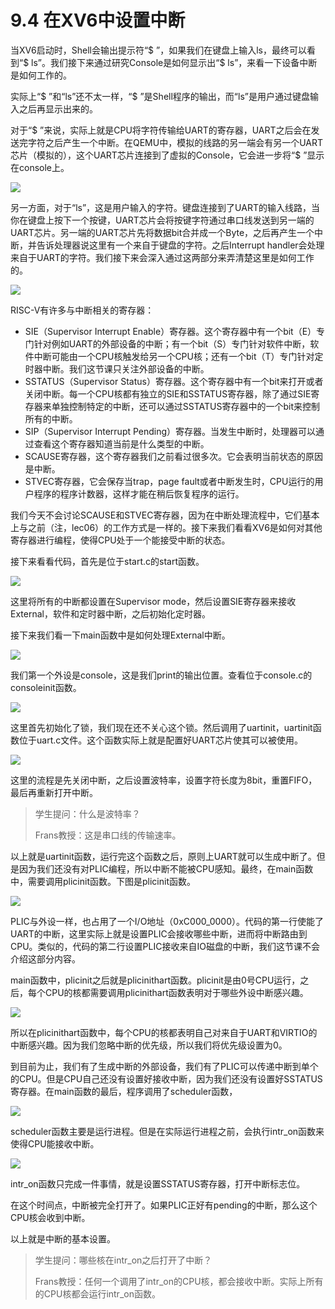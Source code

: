# 9.4 在XV6中设置中断

当XV6启动时，Shell会输出提示符“$ ”，如果我们在键盘上输入ls，最终可以看到“$ ls”。我们接下来通过研究Console是如何显示出“$ ls”，来看一下设备中断是如何工作的。

实际上“$ ”和“ls”还不太一样，“$ ”是Shell程序的输出，而“ls”是用户通过键盘输入之后再显示出来的。

对于“$ ”来说，实际上就是CPU将字符传输给UART的寄存器，UART之后会在发送完字符之后产生一个中断。在QEMU中，模拟的线路的另一端会有另一个UART芯片（模拟的），这个UART芯片连接到了虚拟的Console，它会进一步将“$ ”显示在console上。

![](../.gitbook/assets/image%20%28374%29.png)

另一方面，对于“ls”，这是用户输入的字符。键盘连接到了UART的输入线路，当你在键盘上按下一个按键，UART芯片会将按键字符通过串口线发送到另一端的UART芯片。另一端的UART芯片先将数据bit合并成一个Byte，之后再产生一个中断，并告诉处理器说这里有一个来自于键盘的字符。之后Interrupt handler会处理来自于UART的字符。我们接下来会深入通过这两部分来弄清楚这里是如何工作的。

![](../.gitbook/assets/image%20%28395%29.png)

RISC-V有许多与中断相关的寄存器：

* SIE（Supervisor Interrupt Enable）寄存器。这个寄存器中有一个bit（E）专门针对例如UART的外部设备的中断；有一个bit（S）专门针对软件中断，软件中断可能由一个CPU核触发给另一个CPU核；还有一个bit（T）专门针对定时器中断。我们这节课只关注外部设备的中断。
* SSTATUS（Supervisor Status）寄存器。这个寄存器中有一个bit来打开或者关闭中断。每一个CPU核都有独立的SIE和SSTATUS寄存器，除了通过SIE寄存器来单独控制特定的中断，还可以通过SSTATUS寄存器中的一个bit来控制所有的中断。
* SIP（Supervisor Interrupt Pending）寄存器。当发生中断时，处理器可以通过查看这个寄存器知道当前是什么类型的中断。
* SCAUSE寄存器，这个寄存器我们之前看过很多次。它会表明当前状态的原因是中断。
* STVEC寄存器，它会保存当trap，page fault或者中断发生时，CPU运行的用户程序的程序计数器，这样才能在稍后恢复程序的运行。

我们今天不会讨论SCAUSE和STVEC寄存器，因为在中断处理流程中，它们基本上与之前（注，lec06）的工作方式是一样的。接下来我们看看XV6是如何对其他寄存器进行编程，使得CPU处于一个能接受中断的状态。

接下来看看代码，首先是位于start.c的start函数。

![](../.gitbook/assets/image%20%28387%29.png)

这里将所有的中断都设置在Supervisor mode，然后设置SIE寄存器来接收External，软件和定时器中断，之后初始化定时器。

接下来我们看一下main函数中是如何处理External中断。

![](../.gitbook/assets/image%20%28378%29.png)

我们第一个外设是console，这是我们print的输出位置。查看位于console.c的consoleinit函数。

![](../.gitbook/assets/image%20%28405%29.png)

这里首先初始化了锁，我们现在还不关心这个锁。然后调用了uartinit，uartinit函数位于uart.c文件。这个函数实际上就是配置好UART芯片使其可以被使用。

![](../.gitbook/assets/image%20%28407%29.png)

这里的流程是先关闭中断，之后设置波特率，设置字符长度为8bit，重置FIFO，最后再重新打开中断。

> 学生提问：什么是波特率？
>
> Frans教授：这是串口线的传输速率。

以上就是uartinit函数，运行完这个函数之后，原则上UART就可以生成中断了。但是因为我们还没有对PLIC编程，所以中断不能被CPU感知。最终，在main函数中，需要调用plicinit函数。下图是plicinit函数。

![](../.gitbook/assets/image%20%28386%29.png)

PLIC与外设一样，也占用了一个I/O地址（0xC000\_0000）。代码的第一行使能了UART的中断，这里实际上就是设置PLIC会接收哪些中断，进而将中断路由到CPU。类似的，代码的第二行设置PLIC接收来自IO磁盘的中断，我们这节课不会介绍这部分内容。

main函数中，plicinit之后就是plicinithart函数。plicinit是由0号CPU运行，之后，每个CPU的核都需要调用plicinithart函数表明对于哪些外设中断感兴趣。

![](../.gitbook/assets/image%20%28379%29.png)

所以在plicinithart函数中，每个CPU的核都表明自己对来自于UART和VIRTIO的中断感兴趣。因为我们忽略中断的优先级，所以我们将优先级设置为0。

到目前为止，我们有了生成中断的外部设备，我们有了PLIC可以传递中断到单个的CPU。但是CPU自己还没有设置好接收中断，因为我们还没有设置好SSTATUS寄存器。在main函数的最后，程序调用了scheduler函数，

![](../.gitbook/assets/image%20%28404%29.png)

scheduler函数主要是运行进程。但是在实际运行进程之前，会执行intr\_on函数来使得CPU能接收中断。

![](../.gitbook/assets/image%20%28414%29.png)

intr\_on函数只完成一件事情，就是设置SSTATUS寄存器，打开中断标志位。

在这个时间点，中断被完全打开了。如果PLIC正好有pending的中断，那么这个CPU核会收到中断。

以上就是中断的基本设置。

> 学生提问：哪些核在intr\_on之后打开了中断？
>
> Frans教授：任何一个调用了intr\_on的CPU核，都会接收中断。实际上所有的CPU核都会运行intr\_on函数。



